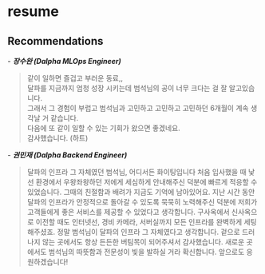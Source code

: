 # resume

## Recommendations

\- ***장수완 (Dalpha MLOps Engineer)***
> 같이 일하면 즐겁고 부러운 동료,,  
달파를 지금까지 엄청 성장 시키는데 범석님의 공이 너무 크다는 걸 잘 알고있습니다.  
그래서 그 경험이 부럽고 범석님과 고민하고 고민하고 고민하던 6개월이 계속 생각날 거 같습니다.  
다음에 또 같이 일할 수 있는 기회가 왔으면 좋겠네요.  
감사했습니다. (하트)

\- ***권민재 (Dalpha Backend Engineer)***
> 달파의 인프라 그 자체였던 범석님, 어디서든 화이팅입니다
처음 입사했을 때 낯선 환경에서 우왕좌왕하던 저에게 세심하게 안내해주신 덕분에 빠르게 적응할 수 있었습니다. 그때의 친절함과 배려가 지금도 기억에 남아있어요.
지난 시간 동안 달파의 인프라가 안정적으로 돌아갈 수 있도록 묵묵히 노력해주신 덕분에 저희가 고객들에게 좋은 서비스를 제공할 수 있었다고 생각합니다. 구사옥에서 신사옥으로 이전할 때도 인터넷선, 경비 카메라, 서버실까지 모든 인프라를 완벽하게 세팅해주셨죠. 정말 범석님이 달파의 인프라 그 자체였다고 생각합니다. 겉으로 드러나지 않는 곳에서도 항상 든든한 버팀목이 되어주셔서 감사했습니다.
새로운 곳에서도 범석님의 따뜻함과 전문성이 빛을 발하실 거라 확신합니다. 앞으로도 응원하겠습니다!